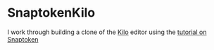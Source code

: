 # SnaptokenKilo
I work through building a clone of the [Kilo](http://antirez.com/news/108) editor using the [tutorial on Snaptoken](https://viewsourcecode.org/snaptoken/kilo/)
